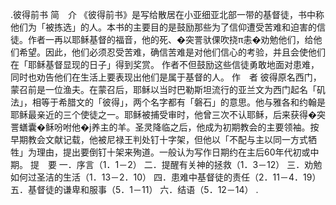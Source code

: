 .彼得前书 
简　介 
《彼得前书》是写给散居在小亚细亚北部一带的基督徒，书中称他们为「被拣选」的人。本书的主要目的是鼓励那些为了信仰遭受苦难和迫害的信徒。作者一再以耶稣基督的福音，他的死、�突詈驮倮吹挠π恚�劝勉他们，给他们希望。因此，他们必须忍受苦难，确信苦难是对他们信心的考验，并且会使他们在「耶稣基督显现的日子」得到奖赏。 
作者不但鼓励这些信徒勇敢地面对患难，同时也劝告他们在生活上要表现出他们是属于基督的人。 
作　者 
彼得原名西门，蒙召前是一位渔夫。在蒙召后，耶稣以当时巴勒斯坦流行的亚兰文为西门起名「矶法」，相等于希腊文的「彼得」，两个名字都有「磐石」的意思。他与雅各和约翰是耶稣最亲近的三个使徒之一。耶稣被捕受审时，他曾三次不认耶稣，后来获得�突詈蟮囊�稣吩咐他�j养主的羊。圣灵降临之后，他成为初期教会的主要领袖。按早期教会文献记载，他被尼禄王判处钉十字架，但他以「不配与主以同一方式牺牲」为理由，提出要倒钉十架来殉道。一般认为写作日期约在主后60年代初或中期。 
提　要 
一．序言（1．1－2） 
二．提醒有关神的拯救（1．3－12） 
三．劝勉如何过圣洁的生活（1．13－2．10） 
四．患难中基督徒的责任（2．11－4．19） 
五．基督徒的谦卑和服事（5．1－11） 
六．结语（5．12－14） 
.